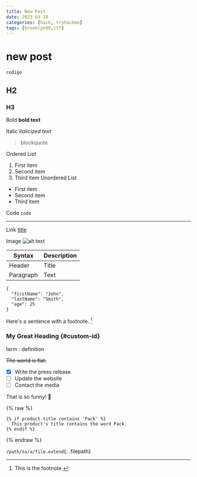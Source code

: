 ```yaml
---
title: New Post
date: 2023-03-18
categories: [hack, tryhackme]
tags: [brooklyn99,ctf]
---
```


# new post

```
codigo
```

## H2
### H3
Bold	**bold text**

Italic	*italicized text*

> blockquote

Ordered List	
1. First item
2. Second item
3. Third item
Unordered List	
- First item
- Second item
- Third item

Code	`code`

---

Link	[title](https://www.example.com)

Image	![alt text](image.jpg)



| Syntax | Description |
| ----------- | ----------- |
| Header | Title |
| Paragraph | Text |


```
{
  "firstName": "John",
  "lastName": "Smith",
  "age": 25
}
```

Here's a sentence with a footnote. [^1]

[^1]: This is the footnote.

### My Great Heading {#custom-id}

term
: definition

~~The world is flat.~~

- [x] Write the press release
- [ ] Update the website
- [ ] Contact the media

That is so funny! 🙂

{% raw %}
```liquid
{% if product.title contains 'Pack' %}
  This product's title contains the word Pack.
{% endif %}
```
{% endraw %}

`/path/to/a/file.extend`{: .filepath}
